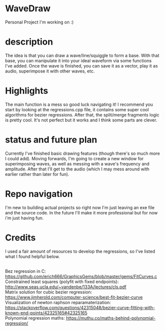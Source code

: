 # WaveDraw
Personal Project I'm working on :)

# description

The idea is that you can draw a wave/line/squiggle to form a base. With that base, you can manipulate it into your ideal waveform via some functions I've added. Once the wave is finished, you can save it as a vector, play it as audio, superimpose it with other waves, etc.

# Highlights

The main function is a mess so good luck navigating it! I recommend you start by looking at the regressions.cpp file, it contains some super cool algorithms for bezier regressions. After that, the split/merge fragments logic is pretty cool. It's not perfect but it works and I think some parts are clever.

# status and future plan

Currently I've finished basic drawing features (though there's so much more I could add).
Moving forwards, I'm going to create a new window for superimposing waves, as well as messing with a wave's frequency and amplitude.
After that I'll get to the audio (which I may mess around with earlier rather than later for fun).

# Repo navigation

I'm new to building actual projects so right now I'm just leaving an exe file and the source code. In the future I'll make it more professional but for now i'm just having fun.

# Credits

I used a fair amount of resources to develop the regressions, so I've listed what I found helpful below.
&nbsp;  
&nbsp;  

Bez regression in C: https://github.com/erich666/GraphicsGems/blob/master/gems/FitCurves.c  
Constrained least squares (polyfit with fixed endpoints): http://www.seas.ucla.edu/~vandenbe/133A/lectures/cls.pdf  
Matrix solution for cubic bezier regression: https://www.jimherold.com/computer-science/best-fit-bezier-curve   
Visualization of newton raphson reparamaterization: https://stackoverflow.com/questions/42315048/bezier-curve-fitting-with-known-end-points/42325165#42325165  
Polynomial regression maths: https://muthu.co/maths-behind-polynomial-regression/  





